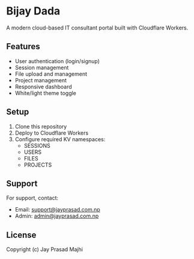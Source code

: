 # Bijay Dada

A modern cloud-based IT consultant portal built with Cloudflare Workers.

## Features
- User authentication (login/signup)
- Session management
- File upload and management
- Project management
- Responsive dashboard
- White/light theme toggle

## Setup
1. Clone this repository
2. Deploy to Cloudflare Workers
3. Configure required KV namespaces:
   - SESSIONS
   - USERS
   - FILES
   - PROJECTS

## Support
For support, contact:
- Email: support@jayprasad.com.np
- Admin: admin@jayprasad.com.np

## License
Copyright (c) Jay Prasad Majhi
